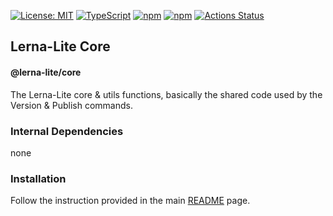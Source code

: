 [![License: MIT](https://img.shields.io/badge/License-MIT-yellow.svg)](https://opensource.org/licenses/MIT)
[![TypeScript](https://img.shields.io/badge/%3C%2F%3E-TypeScript-%230074c1.svg)](http://www.typescriptlang.org/)
[![npm](https://img.shields.io/npm/v/@lerna-lite/core.svg?color=forest)](https://www.npmjs.com/package/@lerna-lite/core)
[![npm](https://img.shields.io/npm/dy/@lerna-lite/core?color=forest)](https://www.npmjs.com/package/@lerna-lite/core)
[![Actions Status](https://github.com/ghiscoding/lerna-lite/workflows/CI%20Build/badge.svg)](https://github.com/ghiscoding/lerna-lite/actions)

## Lerna-Lite Core
#### @lerna-lite/core

The Lerna-Lite core & utils functions, basically the shared code used by the Version & Publish commands.

### Internal Dependencies
none

### Installation
Follow the instruction provided in the main [README](https://github.com/ghiscoding/lerna-lite#installation) page.
